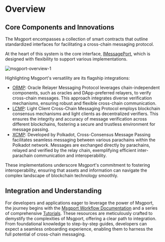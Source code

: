 # Overview

## Core Components and Innovations

The Msgport encompasses a collection of smart contracts that outline standardized interfaces for facilitating a cross-chain messaging protocol. 

At the heart of this system is the core interface, [IMessagePort](./build/interfaces.md#imessageport), which is designed with flexibility to support various implementations. 

![msgport-overview-1](./images/msgport-overview-1.png)

Highlighting Msgport's versatility are its flagship integrations:

  - [ORMP](./learn/messaging-protocols/ormp.md): Oracle Relayer Messaging Protocol leverages chain-independent components, such as oracles and DApp-preferred relayers, to verify cross-chain messages. This approach integrates diverse verification mechanisms, ensuring robust and flexible cross-chain communication.
  - [LCMP](./learn/messaging-protocols/lcmp.md): Light Client Cross-Chain Messaging Protocol employs blockchain consensus mechanisms and light clients as decentralized verifiers. This ensures the integrity and accuracy of message verification across different blockchains, fostering a secure and trustless environment for message passing.
  - [XCMP](./learn/messaging-protocols/xcmp.md): Developed by Polkadot, Cross-Consensus Message Passing facilitates seamless messaging between various parachains within the Polkadot network. Messages are exchanged directly by parachains, relayed and verified by the relay chain, exemplifying efficient inter-parachain communication and interoperability.

These implementations underscore Msgport's commitment to fostering interoperability, ensuring that assets and information can navigate the complex landscape of blockchain technology smoothly.

## Integration and Understanding
For developers and applications eager to leverage the power of Msgport, the journey begins with the [Msgport Workflow Documentation](./build/workflow.md) and a series of comprehensive [Tutorials](./build/tutorial/remix-demo.md). These resources are meticulously crafted to demystify the complexities of Msgport, offering a clear path to integration. From foundational knowledge to step-by-step guides, developers can expect a seamless onboarding experience, enabling them to harness the full potential of cross-chain messaging.